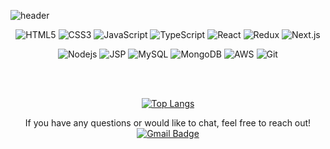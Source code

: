 ![header](https://capsule-render.vercel.app/api?type=waving&color=F0F8FF&height=250&section=header&text=Minsu%20Lee&fontSize=75&fontAlignY=40&desc=Inspired%20by%20beautiful%20websites&descAlignY=65&animation=twinkling&fontColor=595959)

<div align="center">

![HTML5](https://img.shields.io/badge/-HTML5-f3f3f3?style=flat-square&logo=html5)
![CSS3](https://img.shields.io/badge/-CSS3-f3f3f3?style=flat-square&logo=css3&logoColor=blue)
![JavaScript](https://img.shields.io/badge/-JavaScript-f3f3f3?style=flat-square&logo=javascript)
![TypeScript](https://img.shields.io/badge/-TypeScript-f3f3f3?style=flat-square&logo=TypeScript)
![React](https://img.shields.io/badge/-React-f3f3f3?style=flat-square&logo=react)
![Redux](https://img.shields.io/badge/-Redux-f3f3f3?style=flat-square&logo=redux&logoColor=593D88)
![Next.js](https://img.shields.io/badge/Next.js-f3f3f3?style=flat-square&logo=next.js&logoColor=black)

![Nodejs](https://img.shields.io/badge/-Nodejs-f3f3f3?style=flat-square&logo=Node.js)
![JSP](https://img.shields.io/badge/-JSP-f3f3f3?style=flat-square&logo=java&logoColor=007396)
![MySQL](https://img.shields.io/badge/-MySQL-f3f3f3?style=flat-square&logo=mysql)
![MongoDB](https://img.shields.io/badge/-MongoDB-f3f3f3?style=flat-square&logo=mongodb)
![AWS](https://img.shields.io/badge/-Amazon%20AWS-f3f3f3?style=flat-square&logo=amazon-aws&logoColor=232f3e)
![Git](https://img.shields.io/badge/-Git-f3f3f3?style=flat-square&logo=git)

</br>
</br>
  
[![Top Langs](https://github-readme-stats.vercel.app/api/top-langs/?username=stellarsailor&layout=compact)](https://github.com/anuraghazra/github-readme-stats)

If you have any questions or would like to chat, feel free to reach out! [![Gmail Badge](https://img.shields.io/badge/-gmail-c14438?style=flat-square&logo=Gmail&logoColor=ffffff)](mailto:minsulee.dev@gmail.com)
 </div>

